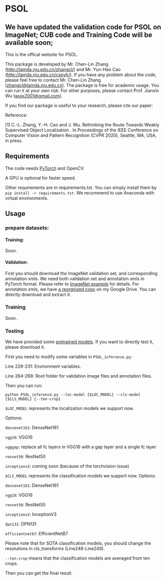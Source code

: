 # PSOL
## We have updated the validation code for PSOL on ImageNet; CUB code and Training Code will be available soon;

This is the offical website for PSOL. 

This package is developed by Mr. Chen-Lin Zhang (http://lamda.nju.edu.cn/zhangcl/) and Mr. Yun-Hao Cao (http://lamda.nju.edu.cn/caoyh/). If you have any problem about 
the code, please feel free to contact Mr. Chen-Lin Zhang (zhangcl@lamda.nju.edu.cn). 
The package is free for academic usage. You can run it at your own risk. For other purposes, please contact Prof. Jianxin Wu (wujx2001@gmail.com).

If you find our package is useful to your research, please cite our paper:

Reference: 
           
[1] C.-L. Zhang, Y.-H. Cao and J. Wu. Rethinking the Route Towards Weakly Supervised Object Localization
. In Proceedings of the IEEE Conference on Computer Vision and Pattern Recognition (CVPR 2020), Seattle, WA, USA, in press.
## Requirements
The code needs [PyTorch][pytorch] and OpenCV.

A GPU is optional for faster speed.

Other requirements are in requirements.txt. You can simply install them by `pip install -r requirements.txt`. We recommend to use Anaconda with virtual environments.

## Usage


### prepare datasets:
#### Training:
Soon.

#### Validation:
First you should download the ImageNet validation set, and corresponding annotation xmls. We need both validation set and annotation xmls in PyTorch format. Please refer to [ImageNet example][imagenet example] for details. For annotation xmls, we have [a reorgnized copy][annolink] on my Google Drive. You can directly download and extract it.
### Training

Soon. 
### Testing

We have provided some [pretrained models][modellink]. If you want to directly test it, please download it.

First you need to modify some variables in `PSOL_inference.py`:

Line 229-231: Environment variables.

Line 264-268: Root folder for validation image files and annotation files.

Then you can run:

`python PSOL_inference.py --loc-model {$LOC_MODEL} --cls-model {$CLS_MODEL} {--ten-crop}`

`$LOC_MODEL` represents the localization models we support now. 

Options:

`densenet161`: DenseNet161

`vgg16`: VGG16

`vgggap`: replace all fc layers in VGG16 with a gap layer and a single fc layer

`resnet50`: ResNet50

`inceptionv3`: coming soon (because of the torchvision issue)

`$CLS_MODEL` represents the classification models we support now. 
Options:

`densenet161`: DenseNet161

`vgg16`: VGG16

`resnet50`: ResNet50

`inceptionv3`: InceptionV3

`dpn131`: DPN131

`efficientnetb7`: EfficientNetB7

Please note that for SOTA classification models, you should change the resolutions in cls_transforms (Line248-Line249).

`--ten-crop` means that the classification models are averaged from ten crops.

Then you can get the final result.

[pytorch]:https://pytorch.org/
[imagenet example]:https://github.com/pytorch/examples/tree/master/imagenet
[annolink]:https://drive.google.com/open?id=1XcSJ4WIhgema_jSPI0PJX14W2l8xQkvP
[modellink]:https://drive.google.com/open?id=1uepi6B6cL2EorygHgODG77HN9V1_ZTXX
